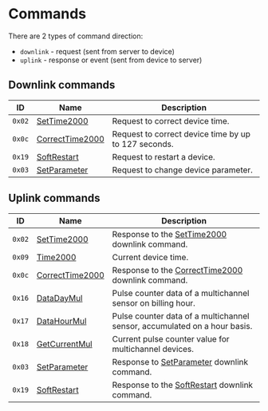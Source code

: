 # Commands

There are 2 types of command direction:

- `downlink` - request (sent from server to device)
- `uplink` - response or event (sent from device to server)


## Downlink commands

 ID     | Name                                            | Description
--------|-------------------------------------------------|-------------
 `0x02` | [SetTime2000](./SetTime2000.md#request)         | Request to correct device time.
 `0x0c` | [CorrectTime2000](./CorrectTime2000.md#request) | Request to correct device time by up to 127 seconds.
 `0x19` | [SoftRestart](./SoftRestart.md#request)         | Request to restart a device.
 `0x03` | [SetParameter](./SetParameter.md#request)       | Request to change device parameter.


## Uplink commands

 ID     | Name                                             | Description
--------|--------------------------------------------------|-------------
 `0x02` | [SetTime2000](./SetTime2000.md#response)         | Response to the [SetTime2000](./SetTime2000.md#request) downlink command.
 `0x09` | [Time2000](./uplink/Time2000.md)                 | Current device time.
 `0x0c` | [CorrectTime2000](./CorrectTime2000.md#response) | Response to the [CorrectTime2000](./CorrectTime2000.md#request) downlink command.
 `0x16` | [DataDayMul](./uplink/DataDayMul.md)             | Pulse counter data of a multichannel sensor on billing hour.
 `0x17` | [DataHourMul](./uplink/DataHourMul.md)           | Pulse counter data of a multichannel sensor, accumulated on a hour basis.
 `0x18` | [GetCurrentMul](./uplink/GetCurrentMul.md)       | Current pulse counter value for multichannel devices.
 `0x03` | [SetParameter](./SetParameter.md#response)       | Response to [SetParameter](./SetParameter.md#request) downlink command.
 `0x19` | [SoftRestart](./SoftRestart.md#response)         | Response to the [SoftRestart](./SoftRestart.md#request) downlink command.
